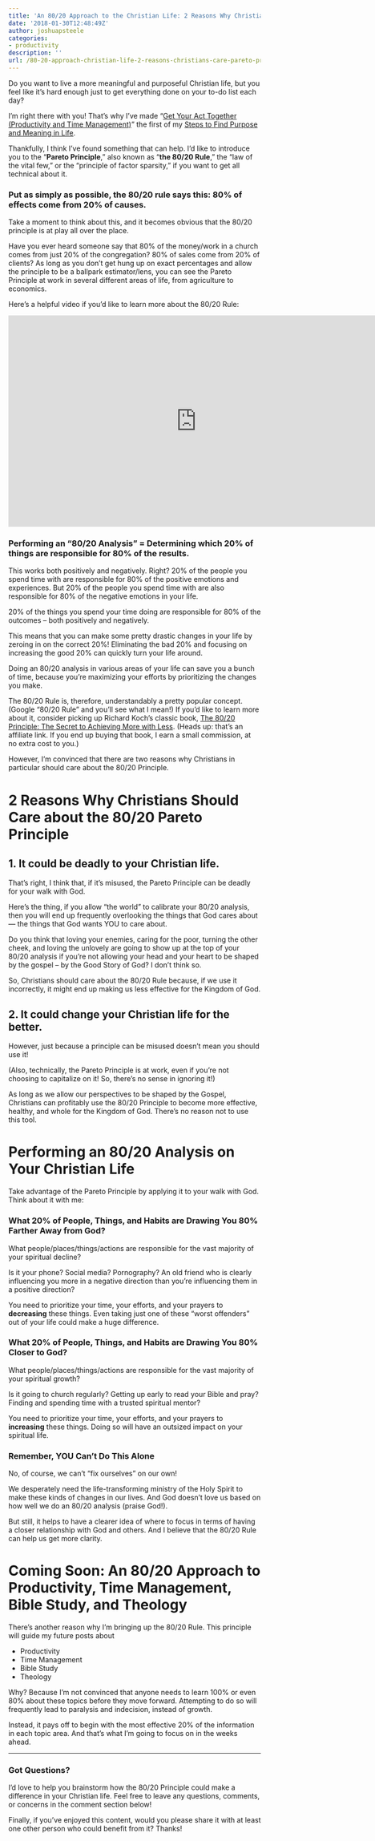```yaml
---
title: 'An 80/20 Approach to the Christian Life: 2 Reasons Why Christians Should Care About the Pareto Principle'
date: '2018-01-30T12:48:49Z'
author: joshuapsteele
categories:
- productivity
description: ''
url: /80-20-approach-christian-life-2-reasons-christians-care-pareto-principle/
---
```

Do you want to live a more meaningful and purposeful Christian life, but you feel like it’s hard enough just to get everything done on your to-do list each day?

I’m right there with you! That’s why I’ve made “[Get Your Act Together (Productivity and Time Management)](https://joshuapsteele.com/category/productivity-and-time-management/)” the first of my [Steps to Find Purpose and Meaning in Life](https://joshuapsteele.com/start-here/).

Thankfully, I think I’ve found something that can help. I’d like to introduce you to the “**Pareto Principle**,” also known as “**the 80/20 Rule**,” the “law of the vital few,” or the “principle of factor sparsity,” if you want to get all technical about it.

### Put as simply as possible, the 80/20 rule says this: 80% of effects come from 20% of causes.

Take a moment to think about this, and it becomes obvious that the 80/20 principle is at play all over the place.

Have you ever heard someone say that 80% of the money/work in a church comes from just 20% of the congregation? 80% of sales come from 20% of clients? As long as you don’t get hung up on exact percentages and allow the principle to be a ballpark estimator/lens, you can see the Pareto Principle at work in several different areas of life, from agriculture to economics.

Here’s a helpful video if you’d like to learn more about the 80/20 Rule:

<iframe allow="accelerometer; autoplay; clipboard-write; encrypted-media; gyroscope; picture-in-picture" allowfullscreen="" frameborder="0" height="422" loading="lazy" src="https://www.youtube.com/embed/V28B_xOJzK4?start=51&feature=oembed" title="How to Instantly Be More Productive – The 80/20 Principle by Richard Koch" width="750"></iframe>

### Performing an “80/20 Analysis” = Determining which 20% of things are responsible for 80% of the results.

This works both positively and negatively. Right? 20% of the people you spend time with are responsible for 80% of the positive emotions and experiences. But 20% of the people you spend time with are also responsible for 80% of the negative emotions in your life.

20% of the things you spend your time doing are responsible for 80% of the outcomes – both positively and negatively.

This means that you can make some pretty drastic changes in your life by zeroing in on the correct 20%! Eliminating the bad 20% and focusing on increasing the good 20% can quickly turn your life around.

Doing an 80/20 analysis in various areas of your life can save you a bunch of time, because you’re maximizing your efforts by prioritizing the changes you make.

The 80/20 Rule is, therefore, understandably a pretty popular concept. (Google “80/20 Rule” and you’ll see what I mean!) If you’d like to learn more about it, consider picking up Richard Koch’s classic book, [The 80/20 Principle: The Secret to Achieving More with Less](http://amzn.to/2BEFj3k). (Heads up: that’s an affiliate link. If you end up buying that book, I earn a small commission, at no extra cost to you.)

However, I’m convinced that there are two reasons why Christians in particular should care about the 80/20 Principle.

# 2 Reasons Why Christians Should Care about the 80/20 Pareto Principle

## 1. It could be deadly to your Christian life.

That’s right, I think that, if it’s misused, the Pareto Principle can be deadly for your walk with God.

Here’s the thing, if you allow “the world” to calibrate your 80/20 analysis, then you will end up frequently overlooking the things that God cares about — the things that God wants YOU to care about.

Do you think that loving your enemies, caring for the poor, turning the other cheek, and loving the unlovely are going to show up at the top of your 80/20 analysis if you’re not allowing your head and your heart to be shaped by the gospel – by the Good Story of God? I don’t think so.

So, Christians should care about the 80/20 Rule because, if we use it incorrectly, it might end up making us less effective for the Kingdom of God.

## 2. It could change your Christian life for the better.

However, just because a principle can be misused doesn’t mean you should use it!

(Also, technically, the Pareto Principle is at work, even if you’re not choosing to capitalize on it! So, there’s no sense in ignoring it!)

As long as we allow our perspectives to be shaped by the Gospel, Christians can profitably use the 80/20 Principle to become more effective, healthy, and whole for the Kingdom of God. There’s no reason not to use this tool.

# Performing an 80/20 Analysis on Your Christian Life

Take advantage of the Pareto Principle by applying it to your walk with God. Think about it with me:

### What 20% of People, Things, and Habits are Drawing You 80% Farther Away from God?

What people/places/things/actions are responsible for the vast majority of your spiritual decline?

Is it your phone? Social media? Pornography? An old friend who is clearly influencing you more in a negative direction than you’re influencing them in a positive direction?

You need to prioritize your time, your efforts, and your prayers to **decreasing** these things. Even taking just one of these “worst offenders” out of your life could make a huge difference.

### What 20% of People, Things, and Habits are Drawing You 80% Closer to God?

What people/places/things/actions are responsible for the vast majority of your spiritual growth?

Is it going to church regularly? Getting up early to read your Bible and pray? Finding and spending time with a trusted spiritual mentor?

You need to prioritize your time, your efforts, and your prayers to **increasing** these things. Doing so will have an outsized impact on your spiritual life.

### Remember, YOU Can’t Do This Alone

No, of course, we can’t “fix ourselves” on our own!

We desperately need the life-transforming ministry of the Holy Spirit to make these kinds of changes in our lives. And God doesn’t love us based on how well we do an 80/20 analysis (praise God!).

But still, it helps to have a clearer idea of where to focus in terms of having a closer relationship with God and others. And I believe that the 80/20 Rule can help us get more clarity.

# Coming Soon: An 80/20 Approach to Productivity, Time Management, Bible Study, and Theology

There’s another reason why I’m bringing up the 80/20 Rule. This principle will guide my future posts about

- Productivity
- Time Management
- Bible Study
- Theology

Why? Because I’m not convinced that anyone needs to learn 100% or even 80% about these topics before they move forward. Attempting to do so will frequently lead to paralysis and indecision, instead of growth.

Instead, it pays off to begin with the most effective 20% of the information in each topic area. And that’s what I’m going to focus on in the weeks ahead.

---

### Got Questions?

I’d love to help you brainstorm how the 80/20 Principle could make a difference in your Christian life. Feel free to leave any questions, comments, or concerns in the comment section below!

Finally, if you’ve enjoyed this content, would you please share it with at least one other person who could benefit from it? Thanks!